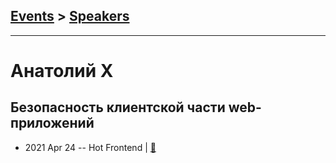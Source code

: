 ## [Events](../README.md) > [Speakers](../speakers.md)
---

# Анатолий X

## Безопасность клиентской части web-приложений
- 2021 Apr 24 -- Hot Frontend  | [:notebook:](https://docs.google.com/presentation/d/1h5edyZAdOx-wg3tqsHA8tlsf25xlqX2s-CLYQZVcCnY/edit)  
